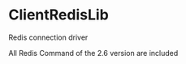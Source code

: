 ClientRedisLib
==============

Redis connection driver

All Redis Command of the 2.6 version are included
